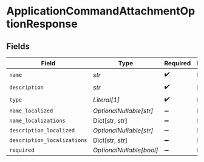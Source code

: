 # ApplicationCommandAttachmentOptionResponse


## Fields

| Field                       | Type                        | Required                    | Description                 |
| --------------------------- | --------------------------- | --------------------------- | --------------------------- |
| `name`                      | *str*                       | :heavy_check_mark:          | N/A                         |
| `description`               | *str*                       | :heavy_check_mark:          | N/A                         |
| `type`                      | *Literal[1]*                | :heavy_check_mark:          | N/A                         |
| `name_localized`            | *OptionalNullable[str]*     | :heavy_minus_sign:          | N/A                         |
| `name_localizations`        | Dict[str, *str*]            | :heavy_minus_sign:          | N/A                         |
| `description_localized`     | *OptionalNullable[str]*     | :heavy_minus_sign:          | N/A                         |
| `description_localizations` | Dict[str, *str*]            | :heavy_minus_sign:          | N/A                         |
| `required`                  | *OptionalNullable[bool]*    | :heavy_minus_sign:          | N/A                         |